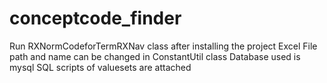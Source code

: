 # conceptcode_finder
Run RXNormCodeforTermRXNav class after installing the project
Excel File path and name can be changed in ConstantUtil class
Database used is mysql
SQL scripts of valuesets are attached
